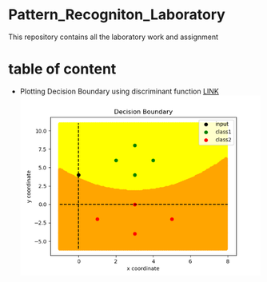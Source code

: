 # Pattern_Recogniton_Laboratory
This repository contains all the laboratory work and assignment

# table of content
* Plotting Decision Boundary using discriminant function [LINK](https://github.com/rajatsharma369007/Pattern_Recognition_Laboratory/tree/master/assignment_1)  
  ![alt-txt](https://github.com/rajatsharma369007/Pattern_Recognition_Laboratory/blob/master/assignment_1/output.png)
